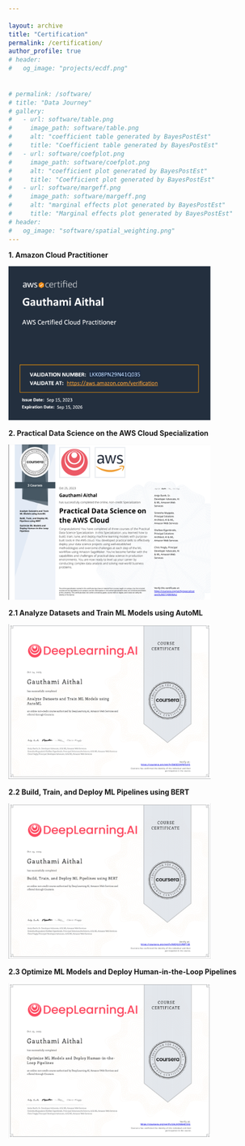 ```yaml
---

layout: archive
title: "Certification"
permalink: /certification/
author_profile: true
# header:
#   og_image: "projects/ecdf.png"


# permalink: /software/
# title: "Data Journey"
# gallery:
#   - url: software/table.png
#     image_path: software/table.png
#     alt: "coefficient table generated by BayesPostEst"
#     title: "Coefficient table generated by BayesPostEst"
#   - url: software/coefplot.png
#     image_path: software/coefplot.png
#     alt: "coefficient plot generated by BayesPostEst"
#     title: "Coefficient plot generated by BayesPostEst"
#   - url: software/margeff.png
#     image_path: software/margeff.png
#     alt: "marginal effects plot generated by BayesPostEst"
#     title: "Marginal effects plot generated by BayesPostEst"
# header:
#   og_image: "software/spatial_weighting.png"
---
```


<!-- **Certifications** -->

**1. Amazon Cloud Practitioner**  

<img src="/images/posts/creating-website/AWS.png" alt="image" width="400" height="auto">
<!-- ![AWS|300x300](/images/posts/creating-website/AWS.png) -->

**2. Practical Data Science on the AWS Cloud Specialization**  


<!-- ![](/images/posts/creating-website/Final_certificate.png) -->
<img src="/images/posts/creating-website/Final_certificate.png" alt="image" width="400" height="auto">

**2.1 Analyze Datasets and Train ML Models using AutoML**  

<!-- 
![](/images/posts/creating-website/C1-Analyze Datasets and Train ML Models using AutoML.png) -->
<img src="/images/posts/creating-website/C1-Analyze Datasets and Train ML Models using AutoML.png" alt="image" width="400" height="auto">


**2.2 Build, Train, and Deploy ML Pipelines using BERT**


<!-- ![](/images/posts/creating-website/Build Train and Deploy ML Pipelines using BERT.png) -->
<img src="/images/posts/creating-website/Build Train and Deploy ML Pipelines using BERT.png" alt="image" width="400" height="auto">


**2.3 Optimize ML Models and Deploy Human-in-the-Loop Pipelines**

<!-- 
![](/images/posts/creating-website/C3-Optimize ML Models and Deploy Human-in-the-Loop Pipelines.png) -->
<img src="/images/posts/creating-website/C3-Optimize ML Models and Deploy Human-in-the-Loop Pipelines.png" alt="image" width="400" height="auto">
<!-- <style type="text/css">
    img {
        width: 300px;
    }
</style> -->
<!-- 🏁 **The beginnings**: A Boston Dynamics video of a robot dog named BigDog ignited my fascination with Electrical Engineering, setting the course for my under graduate degree. Growing up, understanding the "Whys" and "Hows" was important and and I was certain that this path was the right one.

🎓 **Undergrad Enlightenment**: College was an eye-opener. Here is where, Calculus, Statistics, Optimization, and Probability met reality and it became clear that these were crucial for real-world problem-solving.

🧑‍💼 **Internships**: My stint at Bosch in the consumer electronics division was a game-changer. It not only honed my Python, Computer Vision & Robotics skills but also empowered me to conduct independent research. The highlight of this experience was successfully crafting a working proof of concept of an autonomously docking lawnmower.

👩‍💼 **Full-time**: When I went back to Bosch, data was my jam. This time the focus was on supercharging analytics, crafting comprehensive customer reports and Ad-hoc reports. I ended up developing an in-house ETL toolchain, alongside automating tedious tasks, leading to massive performance improvements.

⭐ **Conclusion**: Making sense of huge amounts of Data wasn't exactly my childhood dream, it was a result of a lot of experimentation. -->
